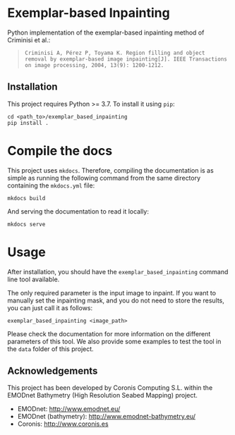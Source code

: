 # Exemplar-based Inpainting

Python implementation of the exemplar-based inpainting method of Criminisi et al.:

> `Criminisi A, Pérez P, Toyama K. Region filling and object removal by exemplar-based image inpainting[J]. IEEE Transactions on image processing, 2004, 13(9): 1200-1212.`

## Installation

This project requires Python >= 3.7. To install it using `pip`:

```
cd <path_to>/exemplar_based_inpainting
pip install .
```

# Compile the docs

This project uses `mkdocs`. Therefore, compiling the documentation is as simple as running the following command from the same directory containing the `mkdocs.yml` file:

```
mkdocs build
```

And serving the documentation to read it locally:

```
mkdocs serve
```

# Usage

After installation, you should have the `exemplar_based_inpainting` command line tool available.

The only required parameter is the input image to inpaint. If you want to manually set the inpainting mask, and you do not need to store the results, you can just call it as follows:

```
exemplar_based_inpainting <image_path>
```

Please check the documentation for more information on the different parameters of this tool. We also provide some examples to test the tool in the `data` folder of this project.

## Acknowledgements

This project has been developed by Coronis Computing S.L. within the EMODnet Bathymetry (High Resolution Seabed Mapping) project.

* EMODnet: http://www.emodnet.eu/
* EMODnet (bathymetry): http://www.emodnet-bathymetry.eu/
* Coronis: http://www.coronis.es